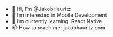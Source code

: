 - 👋 Hi, I’m @JakobHauritz
- 👀 I’m interested in Mobile Development
- 🌱 I’m currently learning: React Native
- 📫 How to reach me: jakobhauritz.com

<!---
JakobHauritz/JakobHauritz is a ✨ special ✨ repository because its `README.md` (this file) appears on your GitHub profile.
You can click the Preview link to take a look at your changes.
--->

